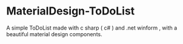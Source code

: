 # MaterialDesign-ToDoList
A simple ToDoList made with c sharp ( c# ) and .net winform , with a beautiful material design components.
